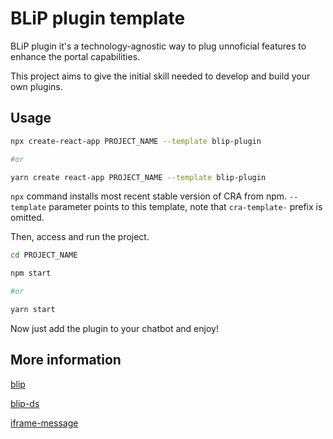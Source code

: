 # BLiP plugin template

BLiP plugin it's a technology-agnostic way to plug unnoficial features to enhance the portal capabilities.

This project aims to give the initial skill needed to develop and build your own plugins.

## Usage

```bash
npx create-react-app PROJECT_NAME --template blip-plugin

#or

yarn create react-app PROJECT_NAME --template blip-plugin
```

`npx` command installs most recent stable version of CRA from npm. `--template` parameter points to this template, note that `cra-template-` prefix is omitted.

Then, access and run the project.

```bash
cd PROJECT_NAME
```
```bash
npm start

#or

yarn start
```

Now just add the plugin to your chatbot and enjoy!

## More information

[blip](https://blip.ai)

[blip-ds](https://github.com/takenet/blip-ds)

[iframe-message](https://github.com/takenet/iframe-message-proxy)